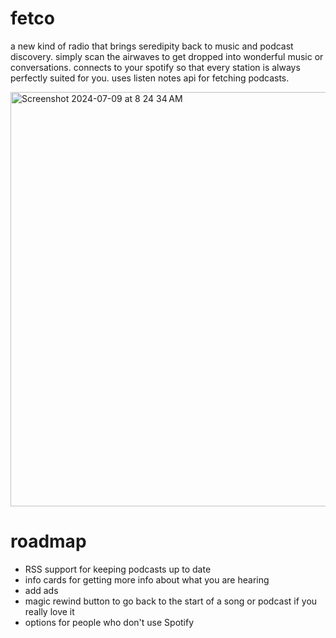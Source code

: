 # fetco
a new kind of radio that brings seredipity back to music and podcast discovery. simply scan the airwaves to get dropped into wonderful music or conversations. connects to your spotify so that every station is always perfectly suited for you. uses listen notes api for fetching podcasts. 

<img width="663" alt="Screenshot 2024-07-09 at 8 24 34 AM" src="https://github.com/polymathematics/fetco/assets/58536863/64a2724f-8ec2-49fa-9978-91bd7af6c61e">

# roadmap
- RSS support for keeping podcasts up to date
- info cards for getting more info about what you are hearing
- add ads
- magic rewind button to go back to the start of a song or podcast if you really love it
- options for people who don't use Spotify
